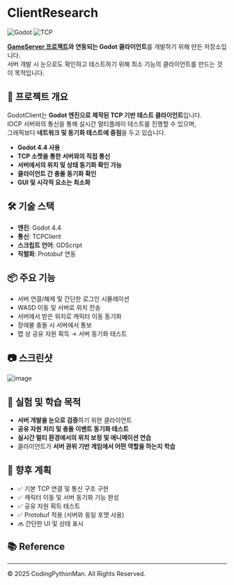 # ClientResearch

![Godot](https://img.shields.io/badge/Godot-Client-lightblue.svg) ![TCP](https://img.shields.io/badge/Network-TCP-orange.svg)

**[GameServer 프로젝트](https://github.com/CodingPythonMan/GameServer)와 연동되는 Godot 클라이언트**를 개발하기 위해 만든 저장소입니다.  
서버 개발 시 눈으로도 확인하고 테스트하기 위해 최소 기능의 클라이언트를 만드는 것이 목적입니다.

## 🧭 프로젝트 개요

GodotClient는 **Godot 엔진으로 제작된 TCP 기반 테스트 클라이언트**입니다.  
IOCP 서버와의 통신을 통해 실시간 멀티플레이 테스트를 진행할 수 있으며,  
그래픽보다 **네트워크 및 동기화 테스트에 중점**을 두고 있습니다.

- **Godot 4.4 사용**
- **TCP 소켓을 통한 서버와의 직접 통신**
- **서버에서의 위치 및 상태 동기화 확인 가능**
- **클라이언트 간 충돌 동기화 확인**
- **GUI 및 시각적 요소는 최소화**

## 🛠 기술 스택

- **엔진**: Godot 4.4
- **통신**: TCPClient
- **스크립트 언어**: GDScript
- **직렬화**: Protobuf 연동

## 📦 주요 기능

- 서버 연결/해제 및 간단한 로그인 시뮬레이션
- WASD 이동 및 서버로 위치 전송
- 서버에서 받은 위치로 캐릭터 이동 동기화
- 장애물 충돌 시 서버에서 통보
- 맵 상 공유 자원 획득 → 서버 동기화 테스트

## 📷 스크린샷

![image](https://github.com/user-attachments/assets/0b8c8efa-723b-4520-86b9-0ac26960ff10)

## 🧪 실험 및 학습 목적

- **서버 개발을 눈으로 검증**하기 위한 클라이언트
- **공유 자원 처리 및 충돌 이벤트 동기화 테스트**
- **실시간 멀티 환경에서의 위치 보정 및 애니메이션 연습**
- 클라이언트가 **서버 권위 기반 게임에서 어떤 역할을 하는지 학습**

## 🔮 향후 계획

- ✅ 기본 TCP 연결 및 통신 구조 구현
- ✅ 캐릭터 이동 및 서버 동기화 기능 완성
- ✅ 공유 자원 획득 테스트
- ✅ Protobuf 적용 (서버와 동일 포맷 사용)
- 🔜 간단한 UI 및 상태 표시

## 📚 Reference

---

© 2025 CodingPythonMan. All Rights Reserved.
